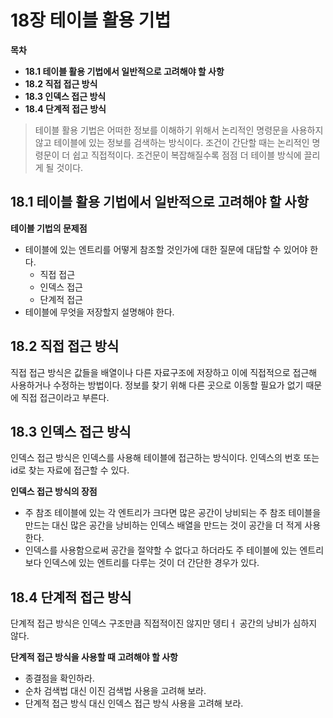 # 18장 테이블 활용 기법

**목차**

- **18.1 테이블 활용 기법에서 일반적으로 고려해야 할 사항**
- **18.2 직접 접근 방식**
- **18.3 인덱스 접근 방식**
- **18.4 단계적 접근 방식**

> 테이블 활용 기법은 어떠한 정보를 이해하기 위해서 논리적인 명령문을 사용하지 않고 테이블에 있는 정보를 검색하는 방식이다. 조건이 간단할 때는 논리적인 명령문이 더 쉽고 직접적이다. 조건문이 복잡해질수록 점점 더 테이블 방식에 끌리게 될 것이다.

## 18.1 테이블 활용 기법에서 일반적으로 고려해야 할 사항

**테이블 기법의 문제점**

- 테이블에 있는 엔트리를 어떻게 참조할 것인가에 대한 질문에 대답할 수 있어야 한다.
  - 직접 접근
  - 인덱스 접근
  - 단계적 접근
- 테이블에 무엇을 저장할지 설명해야 한다.

## 18.2 직접 접근 방식

직접 접근 방식은 값들을 배열이나 다른 자료구조에 저장하고 이에 직접적으로 접근해 사용하거나 수정하는 방법이다. 정보를 찾기 위해 다른 곳으로 이동할 필요가 없기 때문에 직접 접근이라고 부른다.

## 18.3 인덱스 접근 방식

인덱스 접근 방식은 인덱스를 사용해 테이블에 접근하는 방식이다. 인덱스의 번호 또는 id로 찾는 자료에 접근할 수 있다.

**인덱스 접근 방식의 장점**

- 주 참조 테이블에 있는 각 엔트리가 크다면 많은 공간이 낭비되는 주 참조 테이블을 만드는 대신 많은 공간을 낭비하는 인덱스 배열을 만드는 것이 공간을 더 적게 사용한다.
- 인덱스를 사용함으로써 공간을 절약할 수 없다고 하더라도 주 테이블에 있는 엔트리보다 인덱스에 있는 엔트리를 다루는 것이 더 간단한 경우가 있다.

## 18.4 단계적 접근 방식

단계적 접근 방식은 인덱스 구조만큼 직접적이진 않지만 뎅티ㅓ 공간의 낭비가 심하지 않다.

**단계적 접근 방식을 사용할 때 고려해야 할 사항**

- 종결점을 확인하라.
- 순차 검색법 대신 이진 검색법 사용을 고려해 보라.
- 단계적 접근 방식 대신 인덱스 접근 방식 사용을 고려해 보라.

